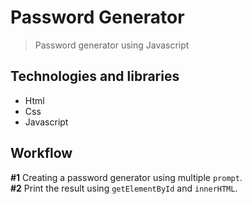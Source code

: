 # Password Generator
> Password generator using Javascript

## Technologies and libraries
* Html
* Css
* Javascript

## Workflow
**#1** Creating a password generator using multiple `prompt`.  
**#2** Print the result using `getElementById` and `innerHTML`.
